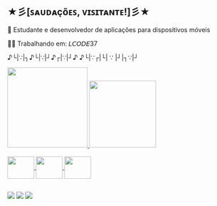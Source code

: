  ##      ★彡[ꜱᴀᴜᴅᴀçõᴇꜱ, ᴠɪꜱɪᴛᴀɴᴛᴇ!]彡★
 
 👾 Estudante e desenvolvedor de aplicações para dispositivos móveis
 
 👨‍💻 Trabalhando em: 𝘓𝘊𝘖𝘋𝘌37 
 

   ♪└|∵|┐♪└|∵|┘♪┌|∵|┘♪ ♪└|∵┌|└| ∵ |┘|┐∵|┘
   
<div align="left">
  <a href="https://github.com/P3dro-4rtur">
  <img height="180em" src="https://github-readme-stats.vercel.app/api?username=P3dro-4rtur&show_icons=true&theme=synthwave&include_all_commits=true&count_private=true"/>
   <img height="150em" src="https://github-readme-stats.vercel.app/api/top-langs/?username=P3dro-4rtur&layout=compact&langs_count=7&theme=synthwave"/>
  
</div>
<div style="display: inline_block"><br>
  <img align="center" height="50" width="60" src="https://cdn.jsdelivr.net/gh/devicons/devicon/icons/javascript/javascript-original.svg" />
  <img align="center" height="50" width="60" src="https://cdn.jsdelivr.net/gh/devicons/devicon/icons/react/react-original-wordmark.svg" />
  <img align="center" height="50" width="60" src="https://cdn.jsdelivr.net/gh/devicons/devicon/icons/typescript/typescript-original.svg" />
 
</div>

        
  ##
<div> 
          <a href="https://discordapp.com/users/962428234417463346" target="_blank"><img src="https://img.shields.io/badge/Discord-7289DA?style=for-the-badge&logo=discord&logoColor=white" target="_blank"></a> 
          <a href = "pedro.awingert@gmail.com"><img src="https://img.shields.io/badge/-Gmail-%23333?style=for-the-badge&logo=gmail&logoColor=white" target="_blank"></a>
          <a href="https://www.linkedin.com/in/pedro-artur-wingert-a34719100/" target="_blank"><img src="https://img.shields.io/badge/-LinkedIn-%230077B5?style=for-the-badge&logo=linkedin&logoColor=white" target="_blank"></a>
        
 
</div>

